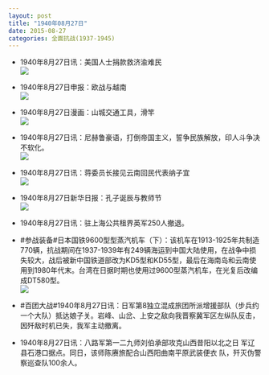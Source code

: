 ```yaml
---
layout: post
title: "1940年08月27日"
date: 2015-08-27
categories: 全面抗战(1937-1945)
---
```


<meta name="referrer" content="no-referrer" />

- 1940年8月27日讯：美国人士捐款救济渝难民 <br/><img src="https://ww1.sinaimg.cn/large/aca367d8jw1evhkf59o2qj20cw06p3zv.jpg" />

- 1940年8月27日申报：欧战与越南 <br/><img src="https://ww2.sinaimg.cn/large/aca367d8jw1evhioq6yamj20ot0y8nh3.jpg" />

- 1940年8月27日漫画：山城交通工具，滑竿 <br/><img src="https://ww3.sinaimg.cn/large/aca367d8jw1evhgycva24j20nl0byjt2.jpg" />

- 1940年8月27日讯：尼赫鲁豪语，打倒帝国主义，誓争民族解放，印人斗争决不软化。 <br/><img src="https://ww3.sinaimg.cn/large/aca367d8jw1evhf7we9ytj20850bymxw.jpg" />

- 1940年8月27日讯：蒋委员长接见云南回民代表纳子宜 <br/><img src="https://ww2.sinaimg.cn/large/aca367d8jw1evha0kvsutj20820e9my2.jpg" />

- 1940年8月27日新华日报：孔子诞辰与教师节 <br/><img src="https://ww1.sinaimg.cn/large/aca367d8jw1evh1chn2d5j211u0hnq9m.jpg" />

- 1940年8月27日讯：驻上海公共租界英军250人撤退。 

- #参战装备#日本国铁9600型型蒸汽机车（下）：该机车在1913-1925年共制造770辆，抗战期间在1937-1939年有249辆海运到中国大陆使用，在战争中损失较大，战后被新中国铁道部改为KD5型和KD55型，最后在海南岛和云南使用到1980年代末。台湾在日据时期也使用过9600型蒸汽机车，在光复后改编成DT580型。       <br/><img src="https://ww4.sinaimg.cn/large/aca367d8jw1evgxvlk47gj20go0x9n7c.jpg" />

- #百团大战#1940年8月27日讯：日军第8独立混成旅团所派增援部队（步兵约一个大队）抵达娘子关。岩峰、山岔、上安之敌向我晋察冀军区左纵队反击，因歼敌时机已失，我军主动撤离。 

- 1940年8月27日讯：八路军第一二九师刘伯承部攻克山西昔阳以北之日 军辽县石港口据点。同日，该师陈赓旅配合山西阳曲南平原武装便衣 队，歼灭伪警察巡查队100余人。 

